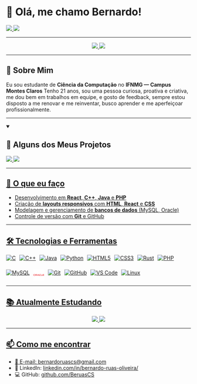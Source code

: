 <h1>👋 Olá, me chamo Bernardo!</h1>

<a href="https://www.linkedin.com/in/bernardo-ruas-oliveira/" target="_blank">
  <img src="https://img.shields.io/badge/-Bernardo%20Ruas-blue?style=flat&logo=Linkedin&logoColor=white" />
</a>
<a href="https://github.com/BeruasCS" target="_blank">
  <img src="https://img.shields.io/github/followers/BeruasCS?label=Seguidores&style=social" />
</a>

<hr />

<div align="center">
  <a href="https://github.com/BeruasCS" target="_blank">
    <img src="https://github-readme-stats.vercel.app/api?username=BeruasCS&show_icons=true&theme=tokyonight&cache_seconds=300" />
  </a>
  <a href="https://github.com/BeruasCS" target="_blank">
    <img src="https://github-readme-stats.vercel.app/api/top-langs/?username=BeruasCS&layout=compact&theme=tokyonight&cache_seconds=300&langs_count=10" />
  </a>
</div>


---

## 🚀 Sobre Mim

Eu sou estudante de **Ciência da Computação** no **IFNMG — Campus Montes Claros** Tenho 21 anos, sou uma pessoa curiosa, proativa e criativa, me dou bem em trabalhos em equipe, e gosto de feedback, sempre estou disposto a me renovar e me reinventar, busco aprender e me aperfeiçoar profissionalmente.

---

<details open>
  <summary><h2>📘 Alguns dos Meus Projetos</h2></summary>

  <div align="left">

  <a href="https://github.com/BeruasCS/SAGEFront2" target="_blank">
    <img src="https://github-readme-stats.vercel.app/api/pin/?username=BeruasCS&repo=SAGEFront2&theme=tokyonight&hide_border=true" width="400" />
  </a>
  <a href="https://github.com/BeruasCS/ndti-consultorio" target="_blank">
    <img src="https://github-readme-stats.vercel.app/api/pin/?username=BeruasCS&repo=ndti-consultorio&theme=tokyonight&hide_border=true" width="400" />
  
</details>

---

## 💼 O que eu faço

- Desenvolvimento em **React**, **C++**, **Java** e **PHP**
- Criação de **layouts responsivos** com **HTML**, **React** e **CSS**
- Modelagem e gerenciamento de **bancos de dados** (MySQL, Oracle)
- Controle de versão com **Git** e GitHub

---

## 🛠️ Tecnologias e Ferramentas

<div align="center" style="display: flex; flex-wrap: wrap; gap: 10px;">
  <img height="30" src="https://cdn.jsdelivr.net/gh/devicons/devicon/icons/c/c-original.svg" alt="C"/>
  <img height="30" src="https://cdn.jsdelivr.net/gh/devicons/devicon/icons/cplusplus/cplusplus-original.svg" alt="C++"/>
  <img height="30" src="https://cdn.jsdelivr.net/gh/devicons/devicon/icons/java/java-original.svg" alt="Java"/>
  <img height="30" src="https://cdn.jsdelivr.net/gh/devicons/devicon/icons/python/python-original.svg" alt="Python"/>
  <img height="30" src="https://cdn.jsdelivr.net/gh/devicons/devicon/icons/html5/html5-original.svg" alt="HTML5"/>
  <img height="30" src="https://cdn.jsdelivr.net/gh/devicons/devicon/icons/css3/css3-original.svg" alt="CSS3"/>
  <img height="30" src="https://cdn.jsdelivr.net/gh/devicons/devicon/icons/rust/rust-original.svg" alt="Rust"/>
  <img height="30" src="https://cdn.jsdelivr.net/gh/devicons/devicon/icons/php/php-original.svg" alt="PHP"/>
  <img height="30" src="https://cdn.jsdelivr.net/gh/devicons/devicon/icons/mysql/mysql-original.svg" alt="MySQL"/>
  <img height="30" src="https://raw.githubusercontent.com/devicons/devicon/54cfe13ac10eaa1ef817a343ab0a9437eb3c2e08/icons/oracle/oracle-original.svg" alt="Oracle"/>
  <img height="30" src="https://cdn.jsdelivr.net/gh/devicons/devicon/icons/git/git-original.svg" alt="Git"/>
  <img height="30" src="https://cdn.jsdelivr.net/gh/devicons/devicon/icons/github/github-original.svg" alt="GitHub"/>
  <img height="30" src="https://cdn.jsdelivr.net/gh/devicons/devicon/icons/vscode/vscode-original.svg" alt="VS Code"/>
  <img height="30" src="https://cdn.jsdelivr.net/gh/devicons/devicon/icons/linux/linux-original.svg" alt="Linux"/>
</div>

---

## 📚 Atualmente Estudando

<p align="center">
  <img src="https://img.shields.io/badge/Aprofundando-Laravel-%23777BB4?style=for-the-badge&logo=laravel&logoColor=white" />
  <img src="https://img.shields.io/badge/Aprendendo-Assembly-black?style=for-the-badge&logo=assembly&logoColor=white" />
</p>

---

## 📫 Como me encontrar

- 📩 E-mail: [bernardoruascs@gmail.com](mailto:bernardoruascs@gmail.com)
- 💼 LinkedIn: [linkedin.com/in/bernardo-ruas-oliveira/](https://www.linkedin.com/in/bernardo-ruas-oliveira/)
- 💻 GitHub: [github.com/BeruasCS](https://github.com/BeruasCS)
